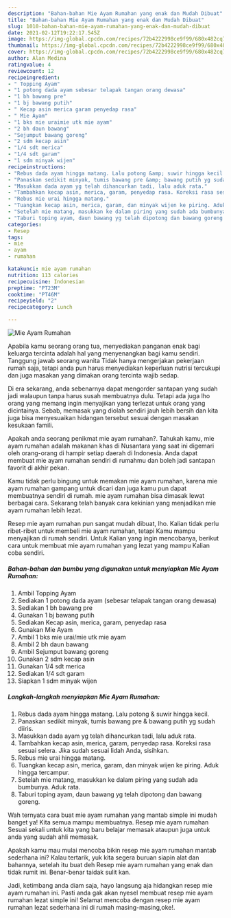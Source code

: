 ```yaml
---
description: "Bahan-bahan Mie Ayam Rumahan yang enak dan Mudah Dibuat"
title: "Bahan-bahan Mie Ayam Rumahan yang enak dan Mudah Dibuat"
slug: 1010-bahan-bahan-mie-ayam-rumahan-yang-enak-dan-mudah-dibuat
date: 2021-02-12T19:22:17.545Z
image: https://img-global.cpcdn.com/recipes/72b4222998ce9f99/680x482cq70/mie-ayam-rumahan-foto-resep-utama.jpg
thumbnail: https://img-global.cpcdn.com/recipes/72b4222998ce9f99/680x482cq70/mie-ayam-rumahan-foto-resep-utama.jpg
cover: https://img-global.cpcdn.com/recipes/72b4222998ce9f99/680x482cq70/mie-ayam-rumahan-foto-resep-utama.jpg
author: Alan Medina
ratingvalue: 4
reviewcount: 12
recipeingredient:
- " Topping Ayam"
- "1 potong dada ayam sebesar telapak tangan orang dewasa"
- "1 bh bawang pre"
- "1 bj bawang putih"
- " Kecap asin merica garam penyedap rasa"
- " Mie Ayam"
- "1 bks mie uraimie utk mie ayam"
- "2 bh daun bawang"
- "Sejumput bawang goreng"
- "2 sdm kecap asin"
- "1/4 sdt merica"
- "1/4 sdt garam"
- "1 sdm minyak wijen"
recipeinstructions:
- "Rebus dada ayam hingga matang. Lalu potong &amp; suwir hingga kecil."
- "Panaskan sedikit minyak, tumis bawang pre &amp; bawang putih yg sudah diiris."
- "Masukkan dada ayam yg telah dihancurkan tadi, lalu aduk rata."
- "Tambahkan kecap asin, merica, garam, penyedap rasa. Koreksi rasa sesuai selera. Jika sudah sesuai lidah Anda, sisihkan."
- "Rebus mie urai hingga matang."
- "Tuangkan kecap asin, merica, garam, dan minyak wijen ke piring. Aduk hingga tercampur."
- "Setelah mie matang, masukkan ke dalam piring yang sudah ada bumbunya. Aduk rata."
- "Taburi toping ayam, daun bawang yg telah dipotong dan bawang goreng."
categories:
- Resep
tags:
- mie
- ayam
- rumahan

katakunci: mie ayam rumahan 
nutrition: 113 calories
recipecuisine: Indonesian
preptime: "PT23M"
cooktime: "PT46M"
recipeyield: "2"
recipecategory: Lunch

---
```



![Mie Ayam Rumahan](https://img-global.cpcdn.com/recipes/72b4222998ce9f99/680x482cq70/mie-ayam-rumahan-foto-resep-utama.jpg)

Apabila kamu seorang orang tua, menyediakan panganan enak bagi keluarga tercinta adalah hal yang menyenangkan bagi kamu sendiri. Tanggung jawab seorang  wanita Tidak hanya mengerjakan pekerjaan rumah saja, tetapi anda pun harus menyediakan keperluan nutrisi tercukupi dan juga masakan yang dimakan orang tercinta wajib sedap.

Di era  sekarang, anda sebenarnya dapat mengorder santapan yang sudah jadi walaupun tanpa harus susah membuatnya dulu. Tetapi ada juga lho orang yang memang ingin menyajikan yang terlezat untuk orang yang dicintainya. Sebab, memasak yang diolah sendiri jauh lebih bersih dan kita juga bisa menyesuaikan hidangan tersebut sesuai dengan masakan kesukaan famili. 



Apakah anda seorang penikmat mie ayam rumahan?. Tahukah kamu, mie ayam rumahan adalah makanan khas di Nusantara yang saat ini digemari oleh orang-orang di hampir setiap daerah di Indonesia. Anda dapat membuat mie ayam rumahan sendiri di rumahmu dan boleh jadi santapan favorit di akhir pekan.

Kamu tidak perlu bingung untuk memakan mie ayam rumahan, karena mie ayam rumahan gampang untuk dicari dan juga kamu pun dapat membuatnya sendiri di rumah. mie ayam rumahan bisa dimasak lewat berbagai cara. Sekarang telah banyak cara kekinian yang menjadikan mie ayam rumahan lebih lezat.

Resep mie ayam rumahan pun sangat mudah dibuat, lho. Kalian tidak perlu ribet-ribet untuk membeli mie ayam rumahan, tetapi Kamu mampu menyajikan di rumah sendiri. Untuk Kalian yang ingin mencobanya, berikut cara untuk membuat mie ayam rumahan yang lezat yang mampu Kalian coba sendiri.

<!--inarticleads1-->

##### Bahan-bahan dan bumbu yang digunakan untuk menyiapkan Mie Ayam Rumahan:

1. Ambil  Topping Ayam
1. Sediakan 1 potong dada ayam (sebesar telapak tangan orang dewasa)
1. Sediakan 1 bh bawang pre
1. Gunakan 1 bj bawang putih
1. Sediakan  Kecap asin, merica, garam, penyedap rasa
1. Gunakan  Mie Ayam
1. Ambil 1 bks mie urai/mie utk mie ayam
1. Ambil 2 bh daun bawang
1. Ambil Sejumput bawang goreng
1. Gunakan 2 sdm kecap asin
1. Gunakan 1/4 sdt merica
1. Sediakan 1/4 sdt garam
1. Siapkan 1 sdm minyak wijen




<!--inarticleads2-->

##### Langkah-langkah menyiapkan Mie Ayam Rumahan:

1. Rebus dada ayam hingga matang. Lalu potong &amp; suwir hingga kecil.
1. Panaskan sedikit minyak, tumis bawang pre &amp; bawang putih yg sudah diiris.
1. Masukkan dada ayam yg telah dihancurkan tadi, lalu aduk rata.
1. Tambahkan kecap asin, merica, garam, penyedap rasa. Koreksi rasa sesuai selera. Jika sudah sesuai lidah Anda, sisihkan.
1. Rebus mie urai hingga matang.
1. Tuangkan kecap asin, merica, garam, dan minyak wijen ke piring. Aduk hingga tercampur.
1. Setelah mie matang, masukkan ke dalam piring yang sudah ada bumbunya. Aduk rata.
1. Taburi toping ayam, daun bawang yg telah dipotong dan bawang goreng.




Wah ternyata cara buat mie ayam rumahan yang mantab simple ini mudah banget ya! Kita semua mampu membuatnya. Resep mie ayam rumahan Sesuai sekali untuk kita yang baru belajar memasak ataupun juga untuk anda yang sudah ahli memasak.

Apakah kamu mau mulai mencoba bikin resep mie ayam rumahan mantab sederhana ini? Kalau tertarik, yuk kita segera buruan siapin alat dan bahannya, setelah itu buat deh Resep mie ayam rumahan yang enak dan tidak rumit ini. Benar-benar taidak sulit kan. 

Jadi, ketimbang anda diam saja, hayo langsung aja hidangkan resep mie ayam rumahan ini. Pasti anda gak akan nyesel membuat resep mie ayam rumahan lezat simple ini! Selamat mencoba dengan resep mie ayam rumahan lezat sederhana ini di rumah masing-masing,oke!.

